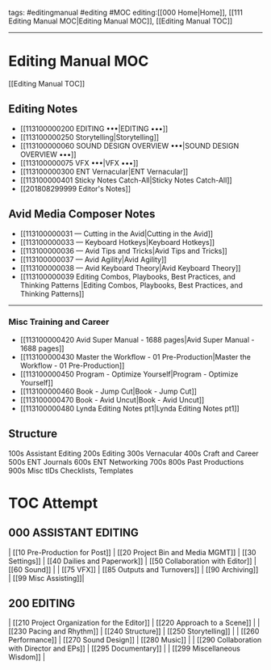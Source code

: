 tags: #editingmanual #editing #MOC
editing:[[000 Home|Home]], [[111 Editing Manual MOC|Editing Manual MOC]], [[Editing Manual TOC]]

---
# Editing Manual MOC
[[Editing Manual TOC]]

## Editing Notes
- [[113100000200 EDITING •••|EDITING •••]] 
- [[113100000250 Storytelling|Storytelling]] 
- [[113100000060 SOUND DESIGN OVERVIEW •••|SOUND DESIGN OVERVIEW •••]] 
- [[113100000075 VFX •••|VFX •••]] 
- [[113100000300 ENT Vernacular|ENT Vernacular]] 
- [[113100000401 Sticky Notes Catch-All|Sticky Notes Catch-All]] 
- [[201808299999 Editor's Notes]]

## Avid Media Composer Notes
- [[113100000031 — Cutting in the Avid|Cutting in the Avid]]
- [[113100000033 — Keyboard Hotkeys|Keyboard Hotkeys]]
- [[113100000036 — Avid Tips and Tricks|Avid Tips and Tricks]]
- [[113100000037 — Avid Agility|Avid Agility]] 
- [[113100000038 — Avid Keyboard Theory|Avid Keyboard Theory]]
- [[113100000039 Editing Combos, Playbooks, Best Practices, and Thinking Patterns |Editing Combos, Playbooks, Best Practices, and Thinking Patterns]] 

---


### Misc Training and Career
- [[113100000420 Avid Super Manual - 1688 pages|Avid Super Manual - 1688 pages]]
- [[113100000430 Master the Workflow - 01 Pre-Production|Master the Workflow - 01 Pre-Production]] 
- [[113100000450 Program - Optimize Yourself|Program - Optimize Yourself]] 
- [[113100000460 Book - Jump Cut|Book - Jump Cut]] 
- [[113100000470 Book - Avid Uncut|Book - Avid Uncut]]
- [[113100000480 Lynda Editing Notes pt1|Lynda Editing Notes pt1]]

## Structure
100s Assistant Editing
200s Editing
300s Vernacular
400s Craft and Career
500s ENT Journals
600s ENT Networking
700s
800s Past Productions
900s Misc
tIDs Checklists, Templates

# TOC Attempt
## 000 ASSISTANT EDITING
| [[10 Pre-Production for Post]] | [[20 Project Bin and Media MGMT]] | [[30 Settings]] | [[40 Dailies and Paperwork]] | [[50 Collaboration with Editor]] | [[60 Sound]] | 
| [[75 VFX]] | [[85 Outputs and Turnovers]] | [[90 Archiving]] | [[99 Misc Assisting]]|

## 200 EDITING
| [[210 Project Organization for the Editor]] | [[220 Approach to a Scene]] | 
| [[230 Pacing and Rhythm]] | [[240 Structure]] | [[250 Storytelling]] | 
| [[260 Performance]] | [[270 Sound Design]] | [[280 Music]] | 
| [[290 Collaboration with Director and EPs]] | [[295 Documentary]] | 
| [[299 Miscellaneous Wisdom]] |
